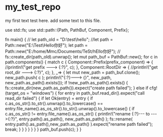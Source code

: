 # my_test_repo
my first text test here.
add some text to this file.



use std::fs;
use std::path::{Path, PathBuf, Component, Prefix};

fn main() {
	// let path_old = "D:\\test\\hello";
	//let path = Path::new("E:\\Test\\Hello你好");
	let path = Path::new("E:/home/Mmc/Documents/TeSt/hEllo你好");
    // fs::create_dir(path_old).unwrap();
    let mut path_buf = PathBuf::new();
    for c in path.components() {
    	match c {
    		Component::Prefix(prefix_component) => {
    			//println!("get prefix ---> {:?}", c);
    		},
    		Component::RootDir => {
    			//println!("get root_dir ---> {:?}", c);
    		},
    		_=> {
				let mut new_path = path_buf.clone();
				new_path.push( c );
				println!("{:?}---> {}", new_path, new_path.as_path().exists());
				if !new_path.as_path().exists() {
					fs::create_dir(new_path.as_path()).expect("create path failed");
				} else if cfg!(target_os = "windows")  {
				    for entry in path_buf.read_dir().expect("call read_dir failed") {
				    	if let Ok(entry) = entry {
				    		if c.as_os_str().to_str().unwrap().to_lowercase() == entry.file_name().as_os_str().to_str().unwrap().to_lowercase() {
				    			if c.as_os_str() != entry.file_name().as_os_str() {
				    				println!("rename {:?}--- to --->{:?}", entry.path().as_path(), new_path.as_path() );
				    				fs::rename( entry.path().as_path(),new_path.as_path() ).expect("rename path failed");
				    				break;
				    			}
				    		}
				    	}
					}
    			}
    		}
    	}
    	path_buf.push(c);
	}
}
